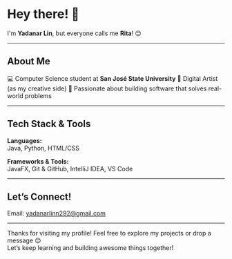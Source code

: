 # Hey there! 👋  
I'm **Yadanar Lin**, but everyone calls me **Rita**! 😊  

---

## About Me

💻 Computer Science student at **San José State University**
🎨 Digital Artist (as my creative side)
🌱 Passionate about building software that solves real-world problems

---

## Tech Stack & Tools

**Languages:**  
Java, Python, HTML/CSS

**Frameworks & Tools:**  
JavaFX, Git & GitHub, IntelliJ IDEA, VS Code

---

## Let’s Connect!

Email: yadanarlinn292@gmail.com  

---

Thanks for visiting my profile! Feel free to explore my projects or drop a message 😊  
Let’s keep learning and building awesome things together!

